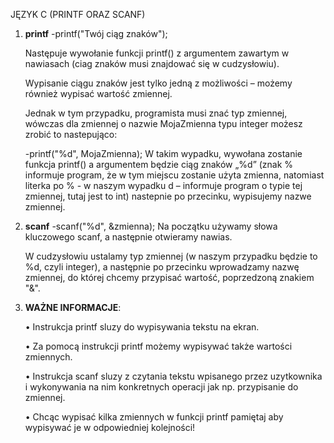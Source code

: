 JĘZYK C (PRINTF ORAZ SCANF) 

1. <b>printf</b>
    -printf("Twój ciąg znaków"); 

    Następuje wywołanie funkcji printf() z argumentem zawartym w nawiasach
    (ciag znaków musi znajdować się w cudzysłowiu).

 
    Wypisanie ciągu znaków jest tylko jedną z możliwości – możemy również wypisać wartość zmiennej. 

    Jednak w tym przypadku, programista musi znać typ zmiennej, wówczas dla zmiennej o nazwie MojaZmienna typu integer
     możesz zrobić to nastepująco:


    -printf("%d", MojaZmienna); 
    W takim wypadku, wywołana zostanie funkcja printf() a argumentem będzie ciąg znaków „%d” 
    (znak % informuje program, że w tym miejscu zostanie użyta zmienna, natomiast literka po % - w naszym wypadku d – informuje program o typie tej zmiennej, tutaj jest to int)
    nastepnie po przecinku, wypisujemy nazwe zmiennej. 

2. <b>scanf</b>
    -scanf("%d", &zmienna);
    Na początku używamy słowa kluczowego scanf,  a następnie otwieramy nawias.
 
    W cudzysłowiu ustalamy typ zmiennej (w naszym przypadku będzie to %d, czyli integer), a następnie po przecinku wprowadzamy nazwę zmiennej, do której chcemy przypisać          wartość, poprzedzoną znakiem "&".

3. <b>WAŻNE INFORMACJE</b>:

    • Instrukcja printf sluzy do wypisywania tekstu na ekran.

    • Za pomocą instrukcji printf możemy wypisywać także wartości zmiennych.

    • Instrukcja scanf sluzy z czytania tekstu wpisanego przez uzytkownika i wykonywania na nim konkretnych operacji jak np. przypisanie do zmiennej.

    • Chcąc wypisać kilka zmiennych w funkcji printf pamiętaj aby wypisywać je w odpowiedniej kolejności! 
